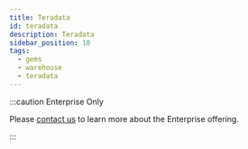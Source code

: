 ```yaml
---
title: Teradata
id: teradata
description: Teradata
sidebar_position: 10
tags:
  - gems
  - warehouse
  - teradata
---
```


:::caution Enterprise Only

Please [contact us](https://www.prophecy.io/request-a-demo) to learn more about the Enterprise offering.

:::
